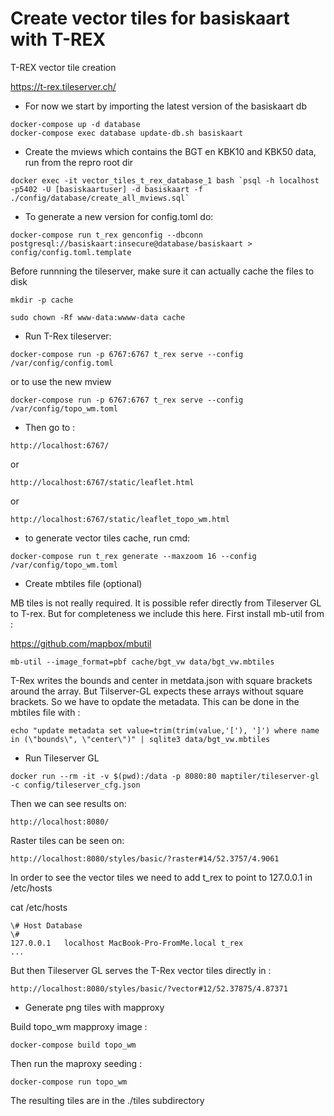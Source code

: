 # Create vector tiles for basiskaart with T-REX

T-REX vector tile creation

https://t-rex.tileserver.ch/

- For now we start by importing the latest version of the basiskaart db 

`docker-compose up -d database`  
`docker-compose exec database update-db.sh basiskaart`

- Create the mviews which contains the BGT en KBK10 and KBK50 data, run from the repro root dir

``docker exec -it vector_tiles_t_rex_database_1 bash `psql -h localhost -p5402 -U [basiskaartuser] -d basiskaart -f ./config/database/create_all_mviews.sql` ``

- To generate a new version for config.toml do:

`docker-compose run t_rex genconfig --dbconn postgresql://basiskaart:insecure@database/basiskaart > config/config.toml.template`

Before runnning the tileserver, make sure it can actually cache the files to disk

`mkdir -p cache`

`sudo chown -Rf www-data:wwww-data cache`

- Run T-Rex tileserver:

`docker-compose run -p 6767:6767 t_rex serve --config  /var/config/config.toml`

or to use the new mview

`docker-compose run -p 6767:6767 t_rex serve --config  /var/config/topo_wm.toml` 

- Then go to :
 
 `http://localhost:6767/`
 
 or 
 
 
 `http://localhost:6767/static/leaflet.html`
 
 or
 
 `http://localhost:6767/static/leaflet_topo_wm.html`
 

 - to generate vector tiles cache, run cmd:

`docker-compose run t_rex generate --maxzoom 16 --config  /var/config/topo_wm.toml`
  
 - Create mbtiles file  (optional)

MB tiles is not really required. It is possible refer directly from Tileserver GL to T-rex.
But for completeness we include this here. First install mb-util from :

https://github.com/mapbox/mbutil

`mb-util --image_format=pbf cache/bgt_vw data/bgt_vw.mbtiles`

T-Rex writes the bounds and center in metdata.json with square brackets  around the array. 
But Tilserver-GL expects these arrays without square brackets. So we have to opdate the metadata.
This can be done in the mbtiles file with : 

`echo "update metadata set value=trim(trim(value,'['), ']') where name in (\"bounds\", \"center\")" | sqlite3 data/bgt_vw.mbtiles
`

- Run Tileserver GL 

`docker run --rm -it -v $(pwd):/data -p 8080:80 maptiler/tileserver-gl -c config/tileserver_cfg.json`

Then we can see results on:

`http://localhost:8080/`

Raster tiles can be seen on:

`http://localhost:8080/styles/basic/?raster#14/52.3757/4.9061`

In order to see the vector tiles we need to add t_rex to point to 127.0.0.1  in /etc/hosts

cat /etc/hosts

```\#
\# Host Database
\#
127.0.0.1	localhost MacBook-Pro-FromMe.local t_rex
...
```

But then Tileserver GL serves the T-Rex vector tiles directly in :

`http://localhost:8080/styles/basic/?vector#12/52.37875/4.87371`

- Generate png tiles with mapproxy

Build topo_wm mapproxy image :

`docker-compose build topo_wm`

Then run the maproxy seeding :

`docker-compose run topo_wm`

The resulting tiles are in the ./tiles subdirectory 

